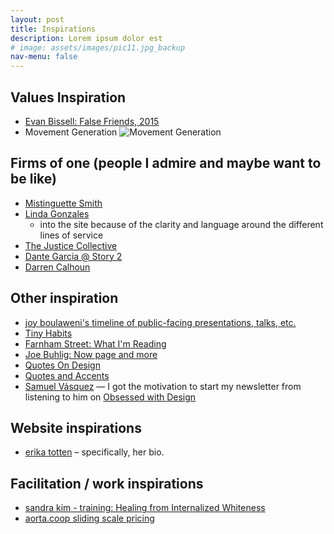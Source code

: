 ```yaml
---
layout: post
title: Inspirations
description: Lorem ipsum dolor est
# image: assets/images/pic11.jpg_backup
nav-menu: false
---
```


## Values Inspiration

* [Evan Bissell: False Friends, 2015](http://evanbissell.com/new-gallery-3/on9cecx9ttm8avk8f3vuf3br6xl3kw)
* Movement Generation ![Movement Generation](https://i.imgur.com/FvvGWbU.jpg)

## Firms of one (people I admire and maybe want to be like)

* [Mistinguette Smith](http://www.msmithconsulting.net/) 
* [Linda Gonzales](http://www.lindagonzalez.net/)
    - into the site because of the clarity and language around the different lines of service
* [The Justice Collective](http://www.thejusticecollective.org/)
* [Dante Garcia @ Story 2](https://story2designs.com/about/)
* [Darren Calhoun](http://darrencalhoun.com/)

## Other inspiration
* [joy boulaweni's timeline of public-facing presentations, talks, etc.](http://poetofcode.com/presentations)
* [Tiny Habits](http://tinyhabits.com/join/)
* [Farnham Street: What I'm Reading](https://www.fs.blog/reading/)
* [Joe Buhlig: Now page and more](http://now.joebuhlig.com/hello)
* [Quotes On Design](https://quotesondesign.com/)
* [Quotes and Accents](http://quotesandaccents.com/)
* [Samuel Vásquez](http://www.samuelevazquez.com/) — I got the motivation to start my newsletter from listening to him on [Obsessed with Design](https://www.obsessedshow.com/episodes/samuel-e-vazquez)

## Website inspirations

* [erika totten](https://www.toliveunchained.com/about-erika-totten) – specifically, her bio.

## Facilitation / work inspirations

* [sandra kim - training: Healing from Internalized Whiteness](https://everydayfeminism.com/healing-from-internalized-whiteness/)
* [aorta.coop sliding scale pricing](http://aorta.coop/rates/)